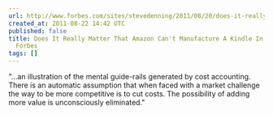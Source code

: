 ```yaml
---
url: http://www.forbes.com/sites/stevedenning/2011/08/20/does-it-really-matter-that-amazon-cant-manufacture-a-kindle-in-the-usa/
created_at: 2011-08-22 14:42 UTC
published: false
title: Does It Really Matter That Amazon Can't Manufacture A Kindle In the USA? -
  Forbes
tags: []
---
```


"...an illustration of the mental guide-rails generated by cost accounting. There is an automatic assumption that when faced with a market challenge the way to be more competitive is to cut costs. The possibility of adding more value is unconsciously eliminated."
